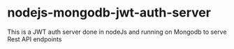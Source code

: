 # nodejs-mongodb-jwt-auth-server
This is a JWT auth server done in nodeJs and running on Mongodb to serve Rest API endpoints
